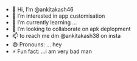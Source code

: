 - 👋 Hi, I’m @ankitakash46
- 👀 I’m interested in app customisation
- 🌱 I’m currently learning ...
- 💞️ I’m looking to collaborate on apk deplopment
- 📫 to reach me dm @ankitakash38 on insta
- 😄 Pronouns: ... hey 
- ⚡ Fun fact: ...i am very bad man

<!---
ankitakash46/ankitakash46 is a ✨ special ✨ repository because its `README.md` (this file) appears on your GitHub profile.
You can click the Preview link to take a look at your changes.
--->
